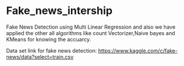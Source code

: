 # Fake_news_intership
Fake News Detection using Multi Linear Regression and also we have applied the other all algorithms like count Vectorizer,Naive bayes and KMeans for knowing the accuarcy.


Data set link for fake news detection:
https://www.kaggle.com/c/fake-news/data?select=train.csv
